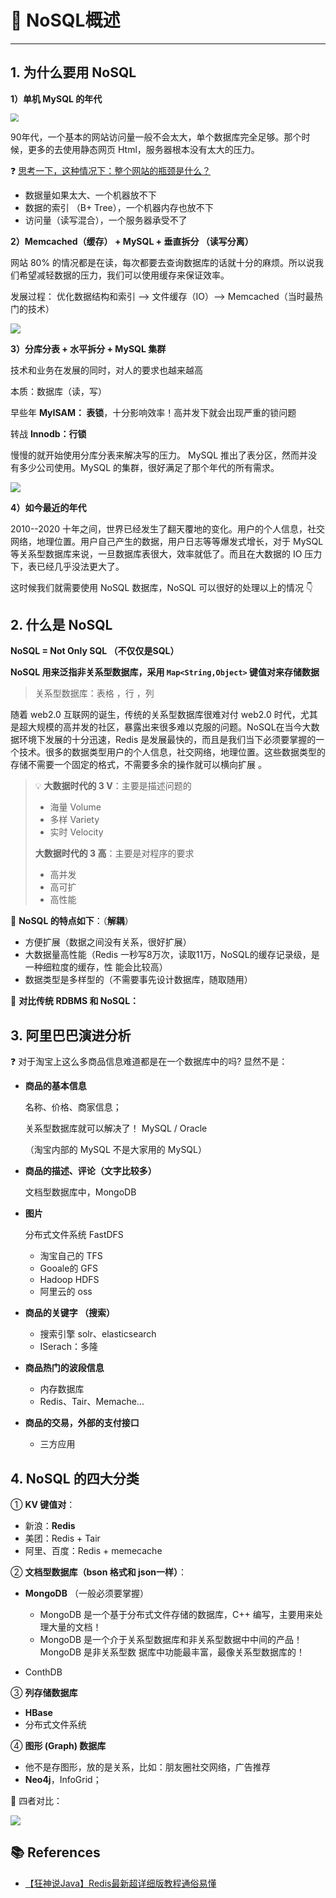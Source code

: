 # 🚀 NoSQL概述

---

## 1. 为什么要用 NoSQL

**1）单机 MySQL 的年代**

<img src="https://cs-wiki.oss-cn-shanghai.aliyuncs.com/img/20200714152020.png" style="zoom: 80%;" />

90年代，一个基本的网站访问量一般不会太大，单个数据库完全足够。那个时候，更多的去使用静态网页 Html，服务器根本没有太大的压力。

❓ <u>思考一下，这种情况下：整个网站的瓶颈是什么？</u>

- 数据量如果太大、一个机器放不下
- 数据的索引 （B+ Tree），一个机器内存也放不下
- 访问量（读写混合），一个服务器承受不了

**2）Memcached（缓存） + MySQL + 垂直拆分 （读写分离）**

网站 80% 的情况都是在读，每次都要去查询数据库的话就十分的麻烦。所以说我们希望减轻数据的压力，我们可以使用缓存来保证效率。

发展过程： 优化数据结构和索引 --> 文件缓存（IO）--> Memcached（当时最热门的技术）

![](https://cs-wiki.oss-cn-shanghai.aliyuncs.com/img/20200714152426.png)

**3）分库分表 + 水平拆分 + MySQL 集群**

技术和业务在发展的同时，对人的要求也越来越高

本质：数据库（读，写）

早些年 **MyISAM： 表锁**，十分影响效率！高并发下就会出现严重的锁问题

转战 **Innodb：行锁**

慢慢的就开始使用分库分表来解决写的压力。 MySQL 推出了表分区，然而并没有多少公司使用。MySQL 的集群，很好满足了那个年代的所有需求。

![](https://cs-wiki.oss-cn-shanghai.aliyuncs.com/img/20200714152744.png)

**4）如今最近的年代**

2010--2020 十年之间，世界已经发生了翻天覆地的变化。用户的个人信息，社交网络，地理位置。用户自己产生的数据，用户日志等等爆发式增长，对于 MySQL 等关系型数据库来说，一旦数据库表很大，效率就低了。而且在大数据的 IO  压力下，表已经几乎没法更大了。

这时候我们就需要使用 NoSQL 数据库，NoSQL 可以很好的处理以上的情况 👇

## 2. 什么是 NoSQL

**NoSQL = Not Only SQL （不仅仅是SQL）**

**NoSQL 用来泛指非关系型数据库，采用 `Map<String,Object>` 键值对来存储数据**

> 关系型数据库：表格 ，行 ，列

随着 web2.0 互联网的诞生，传统的关系型数据库很难对付 web2.0 时代，尤其是超大规模的高并发的社区，暴露出来很多难以克服的问题。NoSQL在当今大数据环境下发展的十分迅速，Redis 是发展最快的，而且是我们当下必须要掌握的一个技术。很多的数据类型用户的个人信息，社交网络，地理位置。这些数据类型的存储不需要一个固定的格式，不需要多余的操作就可以横向扩展 。

> 💡 **大数据时代的 3 V**：主要是描述问题的
> - 海量 Volume
> - 多样 Variety
> - 实时 Velocity
> 
> **大数据时代的 3 高**：主要是对程序的要求
>
> - 高并发
> - 高可扩
> - 高性能

🎯 **NoSQL 的特点如下**：（**解耦**）

- 方便扩展（数据之间没有关系，很好扩展）
- 大数据量高性能（Redis 一秒写8万次，读取11万，NoSQL的缓存记录级，是一种细粒度的缓存，性
  能会比较高）
- 数据类型是多样型的（不需要事先设计数据库，随取随用）

🌂 **对比传统 RDBMS 和 NoSQL：**

## 3. 阿里巴巴演进分析

❓ 对于淘宝上这么多商品信息难道都是在一个数据库中的吗? 显然不是：

- **商品的基本信息**

  名称、价格、商家信息；

  关系型数据库就可以解决了！ MySQL / Oracle 

  （淘宝内部的 MySQL 不是大家用的 MySQL）

- **商品的描述、评论（文字比较多）**

  文档型数据库中，MongoDB

- **图片**

  分布式文件系统 FastDFS

  - 淘宝自己的 TFS
  - Gooale的 GFS
  - Hadoop HDFS
  - 阿里云的 oss

- **商品的关键字 （搜索）**
  - 搜索引擎 solr、elasticsearch
  - ISerach：多隆

- **商品热门的波段信息**
  - 内存数据库
  - Redis、Tair、Memache...

- **商品的交易，外部的支付接口**
  
  - 三方应用

## 4. NoSQL 的四大分类

① **KV 键值对**：

- 新浪：**Redis**
- 美团：Redis + Tair
- 阿里、百度：Redis + memecache

② **文档型数据库（bson 格式和 json一样）**：

- **MongoDB** （一般必须要掌握）
  - MongoDB 是一个基于分布式文件存储的数据库，C++ 编写，主要用来处理大量的文档！
  - MongoDB 是一个介于关系型数据库和非关系型数据中中间的产品！MongoDB 是非关系型数
    据库中功能最丰富，最像关系型数据库的！
  
- ConthDB
  

③ **列存储数据库**

- **HBase**
- 分布式文件系统

④ **图形 (Graph) 数据库**

- 他不是存图形，放的是关系，比如：朋友圈社交网络，广告推荐
- **Neo4j**，InfoGrid；

🍹 四者对比：

![](https://cs-wiki.oss-cn-shanghai.aliyuncs.com/img/20200714154901.png)

## 📚 References

- [【狂神说Java】Redis最新超详细版教程通俗易懂](https://www.bilibili.com/video/BV1S54y1R7SB?from=search&seid=3325634079268895938)